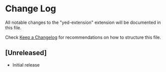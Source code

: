 # Change Log

All notable changes to the "yed-extension" extension will be documented in this file.

Check [Keep a Changelog](http://keepachangelog.com/) for recommendations on how to structure this file.

## [Unreleased]

- Initial release